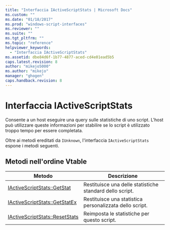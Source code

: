 ```yaml
---
title: "Interfaccia IActiveScriptStats | Microsoft Docs"
ms.custom: ""
ms.date: "01/18/2017"
ms.prod: "windows-script-interfaces"
ms.reviewer: ""
ms.suite: ""
ms.tgt_pltfrm: ""
ms.topic: "reference"
helpviewer_keywords: 
  - "Interfaccia IActiveScriptStats"
ms.assetid: dbe84d6f-1b77-4877-aced-cd4e01ead5b5
caps.latest.revision: 8
author: "mikejo5000"
ms.author: "mikejo"
manager: "ghogen"
caps.handback.revision: 8
---
```

# Interfaccia IActiveScriptStats
Consente a un host eseguire una query sulle statistiche di uno script.  L'host può utilizzare queste informazioni per stabilire se lo script è utilizzato troppo tempo per essere completata.  
  
 Oltre ai metodi ereditati da `IUnknown`, l'interfaccia `IActiveScriptStats` espone i metodi seguenti.  
  
## Metodi nell'ordine Vtable  
  
|Metodo|Descrizione|  
|------------|-----------------|  
|[IActiveScriptStats::GetStat](../../winscript/reference/iactivescriptstats-getstat.md)|Restituisce una delle statistiche standard dello script.|  
|[IActiveScriptStats::GetStatEx](../../winscript/reference/iactivescriptstats-getstatex.md)|Restituisce una statistica personalizzata dello script.|  
|[IActiveScriptStats::ResetStats](../../winscript/reference/iactivescriptstats-resetstats.md)|Reimposta le statistiche per questo script.|